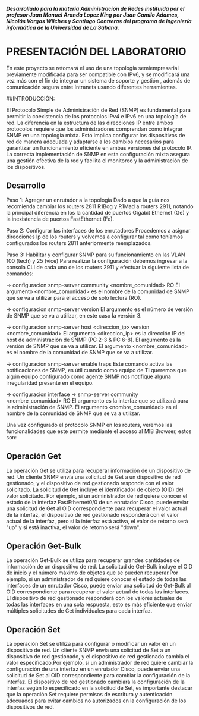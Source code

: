 ***Desarrollado para la materia Administración de Redes instituida por el profesor Juan Manuel Aranda Lopez King por Juan Camilo Adames, Nicolás Vargas Wilches y Santiago Contreras del programa de ingeniería informática de la Universidad de La Sabana.***

# PRESENTACIÓN DEL LABORATORIO

En este proyecto se retomará el uso de una topología semiempresarial previamente modificada para ser compatible con IPv6, y se modificará una vez más con el fin de integrar un sistema de soporte y gestión , además de comunicación segura entre Intranets usando diferentes herramientas.

##INTRODUCCIÓN:

El Protocolo Simple de Administración de Red (SNMP) es fundamental para permitir la coexistencia de los protocolos IPv4 e IPv6 en una topología de red. La diferencia en la estructura de las direcciones IP entre ambos protocolos requiere que los administradores comprendan cómo integrar SNMP en una topología mixta. Esto implica configurar los dispositivos de red de manera adecuada y adaptarse a los cambios necesarios para garantizar un funcionamiento eficiente en ambas versiones del protocolo IP. La correcta implementación de SNMP en esta configuración mixta asegura una gestión efectiva de la red y facilita el monitoreo y la administración de los dispositivos.

## Desarrollo
Paso 1: Agregar un enrutador a la topología
Dado a que la guía nos recomienda cambiar los routers 2811 R1Bog y R1Mad a routers 2911, notando la principal diferencia en los la cantidad de puertos Gigabit Ethernet (Ge) y la inexistencia de puertos FastEthernet (Fe).

Paso 2: Configurar las interfaces de los enrutadores
Procedemos a asignar direcciones Ip de los routers y volvemos a configurar tal como teníamos configurados los routers 2811 anteriormente reemplazados.

Paso 3: Habilitar y configurar SNMP para su funcionamiento en las VLAN 100 (tech) y 25 (vice)
Para realizar la configuración debemos ingresar a la consola CLI de cada uno de los routers 2911 y efectuar la siguiente lista de comandos:

  -> configuracion snmp-server community <nombre_comunidad> RO
El argumento <nombre_comunidad> es el nombre de la comunidad de SNMP que se va a utilizar para el acceso de solo lectura (RO).

  -> configuracion snmp-server version <version>
El argumento <version> es el número de versión de SNMP que se va a utilizar, en este caso la versión 3.
  
  -> configuracion snmp-server host <direccion_ip> version <version> <nombre_comunidad>
El argumento <direccion_ip> es la dirección IP del host de administración de SNMP (PC 2-3 & PC 6-8). El argumento <version> es la versión de SNMP que se va a utilizar. El argumento <nombre_comunidad> es el nombre de la comunidad de SNMP que se va a utilizar.
  
  -> configuracion snmp-server enable traps
Este comando activa las notificaciones de SNMP, es útil cuando como equipo de TI queremos que algún equipo configurado como agente SNMP nos notifique alguna irregularidad presente en el equipo.
  
  -> configuracion interface <interface>
  -> snmp-server community <nombre_comunidad> RO
El argumento <interface> es la interfaz que se utilizará para la administración de SNMP. El argumento <nombre_comunidad> es el nombre de la comunidad de SNMP que se va a utilizar.
  
Una vez configurado el protocolo SNMP en los routers, veremos las funcionalidades que este permite mediante el acceso al MIB Browser, estos son:
  ## Operación Get
La operación Get se utiliza para recuperar información de un dispositivo de red. Un cliente SNMP envía una solicitud de Get a un dispositivo de red gestionado, y el dispositivo de red gestionado responde con el valor solicitado. La solicitud de Get incluye el identificador de objeto (OID) del valor solicitado. Por ejemplo, si un administrador de red quiere conocer el estado de la interfaz FastEthernet0/0 de un enrutador Cisco, puede enviar una solicitud de Get al OID correspondiente para recuperar el valor actual de la interfaz, el dispositivo de red gestionado responderá con el valor actual de la interfaz, pero si la interfaz está activa, el valor de retorno será "up" y si está inactiva, el valor de retorno será "down".

  ## Operación Get-Bulk
La operación Get-Bulk se utiliza para recuperar grandes cantidades de información de un dispositivo de red. La solicitud de Get-Bulk incluye el OID de inicio y el número máximo de objetos que se pueden recuperar.Por ejemplo, si un administrador de red quiere conocer el estado de todas las interfaces de 
un enrutador Cisco, puede enviar una solicitud de Get-Bulk al OID correspondiente para recuperar el valor actual de todas las interfaces.
El dispositivo de red gestionado responderá con los valores actuales de todas las interfaces en una sola respuesta, esto es más eficiente que enviar múltiples solicitudes de Get individuales para cada interfaz.

 ## Operación Set
La operación Set se utiliza para configurar o modificar un valor en un dispositivo de red. Un cliente SNMP envía una solicitud de Set a un dispositivo de red gestionado, y el dispositivo de red gestionado cambia el valor especificado.Por ejemplo, si un administrador de red quiere cambiar la configuración 
de una interfaz en un enrutador Cisco, puede enviar una solicitud de Set al OID correspondiente para cambiar la configuración de la interfaz.
El dispositivo de red gestionado cambiará la configuración de la interfaz según lo especificado en la solicitud de Set, es importante destacar que la operación Set requiere permisos de escritura y autenticación adecuados para evitar cambios no autorizados en la configuración de los dispositivos de red.
